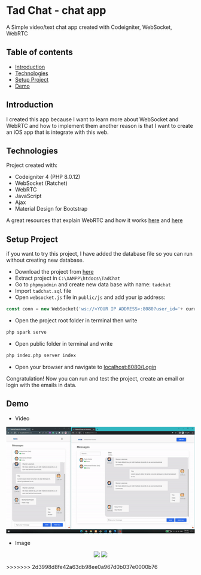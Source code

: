 # Tad Chat - chat app
A Simple video/text chat app created with Codeigniter,  WebSocket, WebRTC
## Table of contents
* [Introduction](#introduction)
* [Technologies](#technologies)
* [Setup Project](#setup)
* [Demo](#demo)

## Introduction <span id="introduction"></span>
I created this app because I want to learn more about  WebSocket and WebRTC and how to implement them another reason is that I want to create an iOS app that is integrate with this web.
 
## Technologies <span id="technologies"></span>
Project created with:
- Codeigniter 4 (PHP 8.0.12)
- WebSocket (Ratchet)
- WebRTC
- JavaScript
- Ajax
- Material Design for Bootstrap

A great resources that explain WebRTC and how it works [here](https://javascript.plainenglish.io/lets-build-a-video-chat-app-with-javascript-and-webrtc-de745072c38c "here") and [here](https://medium.com/dvt-engineering/introduction-to-webrtc-cad0c6900b8e "here")

## Setup Project <span id="setup"></span>
if you want to try this project, I have added the database file so you can run without creating new database.

- Download the project from [here](https://github.com/Mohamed-Khaterr/TadChat-Codeigniter4/archive/refs/heads/main.zip)
- Extract project in  `C:\XAMPP\htdocs\TadChat`
- Go to `phpmyadmin` and create new data base with name: `tadchat`
- Import `tadchat.sql` file
- Open `websocket.js` file in `public/js` and add your ip address:
```php
const conn = new WebSocket('ws://<YOUR IP ADDRESS>:8080?user_id='+ current_user_id);
```
- Open the project root folder in terminal then write
```php
php spark serve
```
- Open public folder in terminal and write 
```php
php index.php server index
```
- Open your browser and navigate to [localhost:8080/Login](http://localhost:8080/Login)

Congratulation! Now you can run and test the project, create an email or login with the emails in data. 

## Demo <span id="demo"></span>
- Video
<p align="center">
  <img src="./demo/demo.gif" width="700">
</p>

- Image
<p align="center">
  <img src="./demo/First.jpg" width="">
  <img src="./demo/SecondHigh.jpg" width="">
</p>
>>>>>>> 2d3998d8fe42a63db98ee0a967d0b037e0000b76
